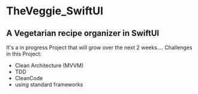 # TheVeggie_SwiftUI
## A Vegetarian recipe organizer in SwiftUI
It's a in progress Project that will grow over the next 2 weeks....
Challenges in this Project:
- Clean Architecture (MVVM)
- TDD
- CleanCode
- using standard frameworks
